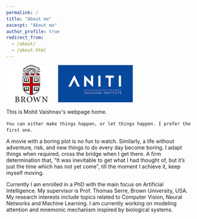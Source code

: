 ```yaml
---
permalink: /
title: "About me"
excerpt: "About me"
author_profile: true
redirect_from: 
  - /about/
  - /about.html
---
```


<p float="middle">
  <img src="../images/Brown_logo.png" width="135" />
  <img src="../images/logo_ANITI_2.jpeg" width="200" /> 
</p>

This is Mohit Vaishnav's webpage home.

`You can either make things happen, or let things happen. I prefer the first one. 
`

A movie with a boring plot is no fun to watch. Similarly, a life without adventure, risk, and new things to do every day become boring. I adapt things when required, cross the bridge when I get there. A firm determination that, “It was inevitable to get what I had thought of, but it’s just the time which has not yet come”, till the moment I achieve it, keep myself moving.

Currently I am enrolled in a PhD with the main focus on Artificial Intelligence. My supervisor is Prof. Thomas Serre, Brown University, USA. My research interests include topics related to Computer Vision, Neural Networks and Machine Learning. I am currently working on modeling attention and mnemonic mechanism inspired by biological systems.
